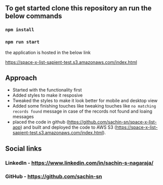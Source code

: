 ## To get started clone this repository an run the below commands

### `npm install`

### `npm run start`

the application is hosted in the below link

https://space-x-list-sapient-test.s3.amazonaws.com/index.html

## Approach

- Started with the functionality first
- Added styles to make it resposive
- Tweaked the styles to make it look better for mobile and desktop view
- Added some finishing touches like tweaking touches like `no matching records found` message in case of the records not found and loaing messages
- placed the code in github (https://github.com/sachin-sn/space-x-list-app) and built and deployed the code to AWS S3 (https://space-x-list-sapient-test.s3.amazonaws.com/index.html).

## Social links

### LinkedIn - https://www.linkedin.com/in/sachin-s-nagaraja/

### GitHub - https://github.com/sachin-sn

